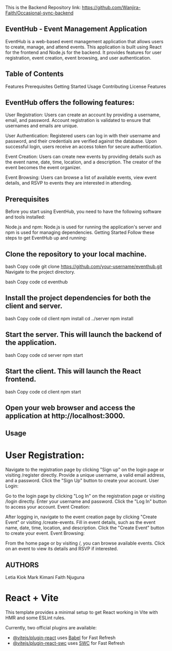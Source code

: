 This is the Backend Repository link: https://github.com/Wanjira-Faith/Occasional-sync-backend

## EventHub - Event Management Application
EventHub is a web-based event management application that allows users to create, manage, and attend events. This application is built using React for the frontend and Node.js for the backend. It provides features for user registration, event creation, event browsing, and user authentication.

## Table of Contents
Features
Prerequisites
Getting Started
Usage
Contributing
License
Features
## EventHub offers the following features:

User Registration: Users can create an account by providing a username, email, and password. Account registration is validated to ensure that usernames and emails are unique.

User Authentication: Registered users can log in with their username and password, and their credentials are verified against the database. Upon successful login, users receive an access token for secure authentication.

Event Creation: Users can create new events by providing details such as the event name, date, time, location, and a description. The creator of the event becomes the event organizer.

Event Browsing: Users can browse a list of available events, view event details, and RSVP to events they are interested in attending.

## Prerequisites
Before you start using EventHub, you need to have the following software and tools installed:

Node.js and npm: Node.js is used for running the application's server and npm is used for managing dependencies.
Getting Started
Follow these steps to get EventHub up and running:

## Clone the repository to your local machine.

bash
Copy code
git clone https://github.com/your-username/eventhub.git
Navigate to the project directory.

bash
Copy code
cd eventhub
## Install the project dependencies for both the client and server.

bash
Copy code
cd client
npm install
cd ../server
npm install
## Start the server. This will launch the backend of the application.

bash
Copy code
cd server
npm start
## Start the client. This will launch the React frontend.

bash
Copy code
cd client
npm start
## Open your web browser and access the application at http://localhost:3000.

## Usage
# User Registration:

Navigate to the registration page by clicking "Sign up" on the login page or visiting /register directly.
Provide a unique username, a valid email address, and a password.
Click the "Sign Up" button to create your account.
User Login:

Go to the login page by clicking "Log In" on the registration page or visiting /login directly.
Enter your username and password.
Click the "Log In" button to access your account.
Event Creation:

After logging in, navigate to the event creation page by clicking "Create Event" or visiting /create-events.
Fill in event details, such as the event name, date, time, location, and description.
Click the "Create Event" button to create your event.
Event Browsing:

From the home page or by visiting /, you can browse available events.
Click on an event to view its details and RSVP if interested.

## AUTHORS
Letia Kiok
Mark Kimani
Faith Njuguna







# React + Vite

This template provides a minimal setup to get React working in Vite with HMR and some ESLint rules.

Currently, two official plugins are available:

- [@vitejs/plugin-react](https://github.com/vitejs/vite-plugin-react/blob/main/packages/plugin-react/README.md) uses [Babel](https://babeljs.io/) for Fast Refresh
- [@vitejs/plugin-react-swc](https://github.com/vitejs/vite-plugin-react-swc) uses [SWC](https://swc.rs/) for Fast Refresh


